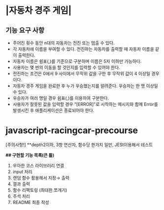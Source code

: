# |자동차 경주 게임|
## 기능 요구 사항
- 주어진 횟수 동안 n대의 자동차는 전진 또는 멈출 수 있다.
- 각 자동차에 이름을 부여할 수 있다. 전진하는 자동차를 출력할 때 자동차 이름을 같이 출력한다.
- 자동차 이름은 쉼표(,)를 기준으로 구분하며 이름은 5자 이하만 가능하다.
- 사용자는 몇 번의 이동을 할 것인지를 입력할 수 있어야 한다.
- 전진하는 조건은 0에서 9 사이에서 무작위 값을 구한 후 무작위 값이 4 이상일 경우이다.
- 자동차 경주 게임을 완료한 후 누가 우승했는지를 알려준다. 우승자는 한 명 이상일 수 있다.
- 우승자가 여러 명일 경우 쉼표(,)를 이용하여 구분한다.
- 사용자가 잘못된 값을 입력할 경우 "[ERROR]"로 시작하는 메시지와 함께 Error를 발생시킨 후 애플리케이션은 종료되어야 한다.

# javascript-racingcar-precourse
[주의사항!]
**depth2이하, 3항 연산자, 함수당 한가지 일만, JESt이용해서 테스트

**## 구현할 기능 목록(큰 틀)**
1. 우아한 코스 라이브러리 연결
2. input 처리
3. 랜덤 함수 활용해서 지정→ 출력
4. 결과 출력
5. 함수 리팩토링 (최대한 쪼개기)
6. 주석 처리
7. README 최종 작성
